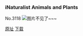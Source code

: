 ### iNaturalist Animals and Plants
No.3118
![图片不见了~~~](https://imgs.xkcd.com/comics/inaturalist_animals_and_plants.png)

[原址](https://xkcd.com//3118) [下载](https://imgs.xkcd.com/comics/inaturalist_animals_and_plants.png)

